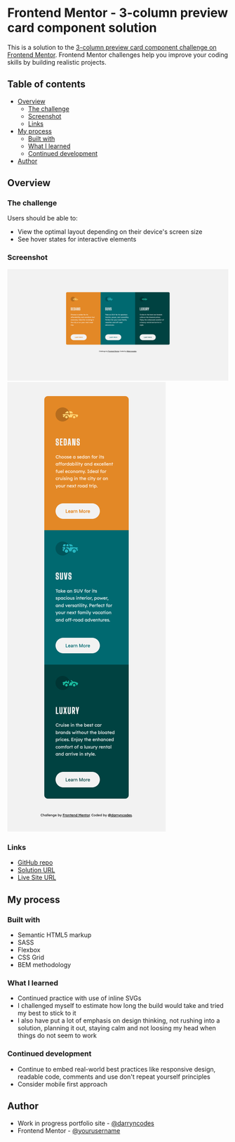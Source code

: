 # Frontend Mentor - 3-column preview card component solution

This is a solution to the [3-column preview card component challenge on Frontend Mentor](https://www.frontendmentor.io/challenges/3column-preview-card-component-pH92eAR2-). Frontend Mentor challenges help you improve your coding skills by building realistic projects.

## Table of contents

-   [Overview](#overview)
    -   [The challenge](#the-challenge)
    -   [Screenshot](#screenshot)
    -   [Links](#links)
-   [My process](#my-process)
    -   [Built with](#built-with)
    -   [What I learned](#what-i-learned)
    -   [Continued development](#continued-development)
-   [Author](#author)

## Overview

### The challenge

Users should be able to:

-   View the optimal layout depending on their device's screen size
-   See hover states for interactive elements

### Screenshot

![](./desktop-screenshot.png)
![](./mobile-screenshot.png)

### Links

-   [GitHub repo](https://github.com/darryncodes/3-column-preview-card)
-   [Solution URL](https://darryncodes.github.io/3-column-preview-card/)
-   [Live Site URL](https://www.darryncodes.co.uk/pages/3-column-preview-card.html)

## My process

### Built with

-   Semantic HTML5 markup
-   SASS
-   Flexbox
-   CSS Grid
-   BEM methodology

### What I learned

-   Continued practice with use of inline SVGs
-   I challenged myself to estimate how long the build would take and tried my best to stick to it
-   I also have put a lot of emphasis on design thinking, not rushing into a solution, planning it out, staying calm and not loosing my head when things do not seem to work

### Continued development

-   Continue to embed real-world best practices like responsive design, readable code, comments and use don't repeat yourself principles
-   Consider mobile first approach

## Author

-   Work in progress portfolio site - [@darryncodes](https://www.darryncodes.co.uk/)
-   Frontend Mentor - [@yourusername](https://www.frontendmentor.io/profile/darryncodes)

